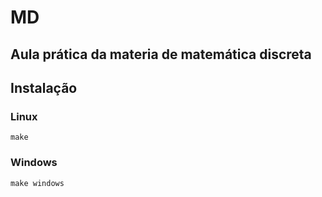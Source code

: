 # MD
## Aula prática da materia de matemática discreta

## Instalação
### Linux

```
make
```
### Windows

```
make windows
```